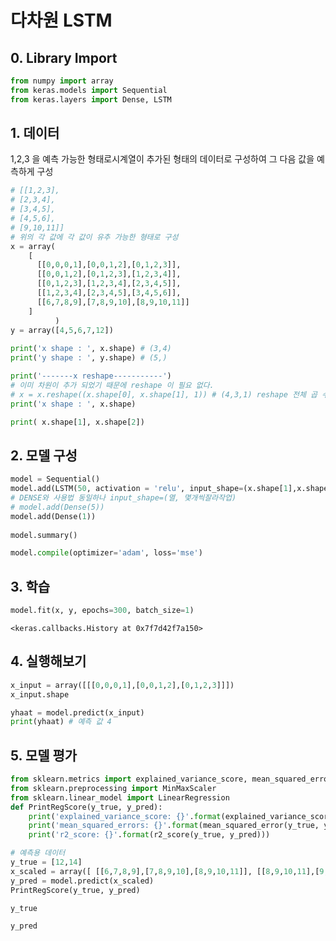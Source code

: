 # 다차원 LSTM

## 0. Library Import


```python
from numpy import array
from keras.models import Sequential
from keras.layers import Dense, LSTM
```

## 1. 데이터
1,2,3 을 예측 가능한 형태로시계열이 추가된 형태의 데이터로 구성하여 그 다음 값을 예측하게 구성


```python
# [[1,2,3],
# [2,3,4],
# [3,4,5],
# [4,5,6],
# [9,10,11]]
# 위의 각 값에 각 값이 유추 가능한 형태로 구성
x = array(
    [
      [[0,0,0,1],[0,0,1,2],[0,1,2,3]], 
      [[0,0,1,2],[0,1,2,3],[1,2,3,4]], 
      [[0,1,2,3],[1,2,3,4],[2,3,4,5]], 
      [[1,2,3,4],[2,3,4,5],[3,4,5,6]],
      [[6,7,8,9],[7,8,9,10],[8,9,10,11]]
    ]
          )
y = array([4,5,6,7,12])
 
print('x shape : ', x.shape) # (3,4)
print('y shape : ', y.shape) # (5,)
```


```python
print('-------x reshape-----------')
# 이미 차원이 추가 되었기 때문에 reshape 이 필요 없다.
# x = x.reshape((x.shape[0], x.shape[1], 1)) # (4,3,1) reshape 전체 곱 수 같아야 4*3=4*3*1
print('x shape : ', x.shape)
```


```python
print( x.shape[1], x.shape[2])
```

## 2. 모델 구성


```python
model = Sequential()
model.add(LSTM(50, activation = 'relu', input_shape=(x.shape[1],x.shape[2]))) # timestep, feature
# DENSE와 사용법 동일하나 input_shape=(열, 몇개씩잘라작업)
# model.add(Dense(5))
model.add(Dense(1))
 
model.summary()

```


```python
model.compile(optimizer='adam', loss='mse')
```

## 3. 학습


```python
model.fit(x, y, epochs=300, batch_size=1)
```




    <keras.callbacks.History at 0x7f7d42f7a150>



## 4. 실행해보기


```python
x_input = array([[[0,0,0,1],[0,0,1,2],[0,1,2,3]]])
x_input.shape

yhaat = model.predict(x_input)
print(yhaat) # 예측 값 4
```

## 5. 모델 평가


```python
from sklearn.metrics import explained_variance_score, mean_squared_error, mean_absolute_error, r2_score
from sklearn.preprocessing import MinMaxScaler
from sklearn.linear_model import LinearRegression
def PrintRegScore(y_true, y_pred):
    print('explained_variance_score: {}'.format(explained_variance_score(y_true, y_pred)))
    print('mean_squared_errors: {}'.format(mean_squared_error(y_true, y_pred)))
    print('r2_score: {}'.format(r2_score(y_true, y_pred)))

# 예측용 데이터
y_true = [12,14]
x_scaled = array([ [[6,7,8,9],[7,8,9,10],[8,9,10,11]], [[8,9,10,11],[9,10,11,12],[10,11,12,13]] ])
y_pred = model.predict(x_scaled)
PrintRegScore(y_true, y_pred)
```


```python
y_true
```


```python
y_pred
```
